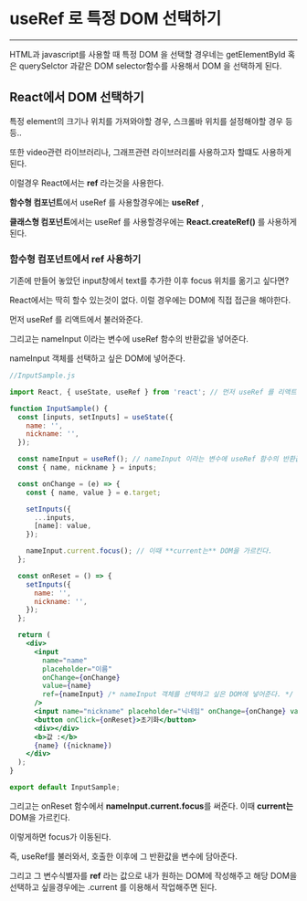 # useRef 로 특정 DOM 선택하기

---

HTML과 javascript를 사용할 때 특정 DOM 을 선택할 경우네는 getElementById 혹은 querySelctor 과같은 DOM selector함수를 사용해서 DOM 을 선택하게 된다.

## React에서 DOM 선택하기

특정 element의 크기나 위치를 가져와야할 경우, 스크롤바 위치를 설정해야할 경우 등등..

또한 video관련 라이브러리나, 그래프관련 라이브러리를 사용하고자 할떄도 사용하게 된다.

이럴경우 React에서는 **ref** 라는것을 사용한다.

**함수형 컴포넌트**에서 useRef 를 사용할경우에는 **useRef** ,

**클래스형 컴포넌트**에서는 useRef 를 사용할경우에는 **React.createRef()** 를 사용하게된다.

### 함수형 컴포넌트에서 ref 사용하기

기존에 만들어 놓았던 input창에서 text를 추가한 이후 focus 위치를 옮기고 싶다면?

React에서는 딱히 할수 있는것이 없다. 이럴 경우에는 DOM에 직접 접근을 해야한다.

먼저 useRef 를 리액트에서 불러와준다.

그리고는 nameInput 이라는 변수에 useRef 함수의 반환값을 넣어준다.

nameInput 객체를 선택하고 싶은 DOM에 넣어준다.

```jsx
//InputSample.js

import React, { useState, useRef } from 'react'; // 먼저 useRef 를 리액트에서 불러와준다.

function InputSample() {
  const [inputs, setInputs] = useState({
    name: '',
    nickname: '',
  });

  const nameInput = useRef(); // nameInput 이라는 변수에 useRef 함수의 반환값을 넣어준다.
  const { name, nickname } = inputs;

  const onChange = (e) => {
    const { name, value } = e.target;

    setInputs({
      ...inputs,
      [name]: value,
    });

    nameInput.current.focus(); // 이때 **current는** DOM을 가르킨다.
  };

  const onReset = () => {
    setInputs({
      name: '',
      nickname: '',
    });
  };

  return (
    <div>
      <input
        name="name"
        placeholder="이름"
        onChange={onChange}
        value={name}
        ref={nameInput} /* nameInput 객체를 선택하고 싶은 DOM에 넣어준다. */
      />
      <input name="nickname" placeholder="닉네임" onChange={onChange} value={nickname} />
      <button onClick={onReset}>초기화</button>
      <div></div>
      <b>값 :</b>
      {name} ({nickname})
    </div>
  );
}

export default InputSample;
```

그리고는 onReset 함수에서 **nameInput.current.focus**를 써준다. 이때 **current는** DOM을 가르킨다.

이렇게하면 focus가 이동된다.

즉, useRef를 불러와서, 호출한 이후에 그 반환값을 변수에 담아준다.

그리고 그 변수식별자를 **ref** 라는 값으로 내가 원하는 DOM에 작성해주고 해당 DOM을 선택하고 싶을경우에는 .current 를 이용해서 작업해주면 된다.
